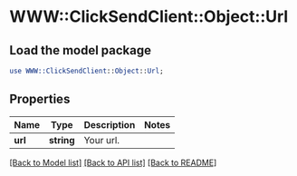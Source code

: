 # WWW::ClickSendClient::Object::Url

## Load the model package
```perl
use WWW::ClickSendClient::Object::Url;
```

## Properties
Name | Type | Description | Notes
------------ | ------------- | ------------- | -------------
**url** | **string** | Your url. | 

[[Back to Model list]](../README.md#documentation-for-models) [[Back to API list]](../README.md#documentation-for-api-endpoints) [[Back to README]](../README.md)


